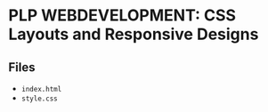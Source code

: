 # PLP WEBDEVELOPMENT: CSS Layouts and Responsive Designs

## Files
- <code>index.html</code>
- <code>style.css</code>